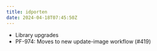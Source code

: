 ```yaml
---
title: idporten
date: 2024-04-18T07:45:50Z
---
```

- Library upgrades
- PF-974: Moves to new update-image workflow (#419)


